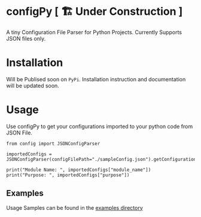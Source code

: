 # configPy [ 🏗 Under Construction ]

A tiny Configuration File Parser for Python Projects. Currently Supports JSON files only. 

# Installation

Will be Publised soon on `PyPi`. Installation instruction and documentation will be updated soon.

# Usage 

Use configPy to get your configurations imported to your python code from JSON File.

```
from config import JSONConfigParser

importedConfigs = JSONConfigParser(configFilePath="./sampleConfig.json").getConfigurations()

print("Module Name: ", importedConfigs["module_name"])
print("Purpose: ", importedConfigs["purpose"])
```

## Examples

Usage Samples can be found in the [examples directory](./examples)
